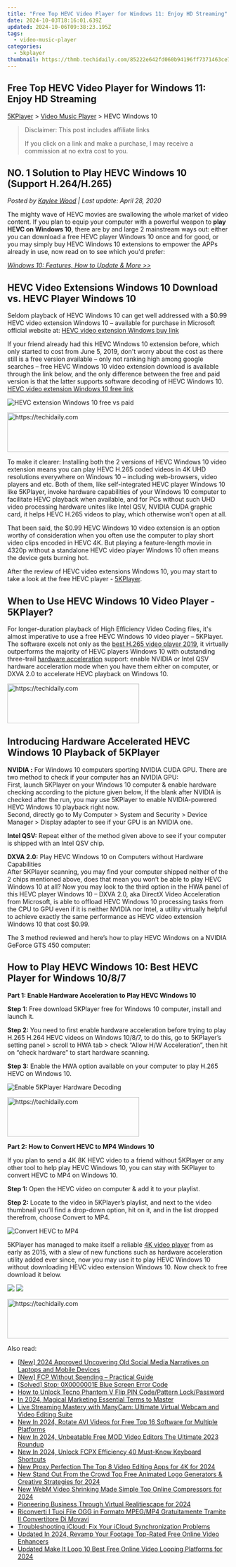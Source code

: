 ```yaml
---
title: "Free Top HEVC Video Player for Windows 11: Enjoy HD Streaming"
date: 2024-10-03T18:16:01.639Z
updated: 2024-10-06T09:38:23.195Z
tags:
  - video-music-player
categories:
  - 5kplayer
thumbnail: https://thmb.techidaily.com/85222e642fd060b94196ff7371463ce7792d618f66f107a750ec12115071e0dc.jpg
---
```


## Free Top HEVC Video Player for Windows 11: Enjoy HD Streaming

[5KPlayer](https://tools.techidaily.com/5kplayer/products/) \> [Video Music Player](https://tools.techidaily.com/5kplayer/video-music-player/) \> HEVC Windows 10 

>  Disclaimer: This post includes affiliate links
>
>  If you click on a link and make a purchase, I may receive a commission at no extra cost to you.
>

## NO. 1 Solution to Play HEVC Windows 10 (Support H.264/H.265)

 _Posted by [Kaylee Wood](https://www.quora.com/profile/Amanda-Hu-21) | Last update: April 28, 2020_

The mighty wave of HEVC movies are swallowing the whole market of video content. If you plan to equip your computer with a powerful weapon to **play HEVC on Windows 10**, there are by and large 2 mainstream ways out: either you can download a free HEVC player Windows 10 once and for good, or you may simply buy HEVC Windows 10 extensions to empower the APPs already in use, now read on to see which you'd prefer:

[_Windows 10: Features, How to Update & More >>_](https://tools.techidaily.com/5kplayer/video-music-player/)

## HEVC Video Extensions Windows 10 Download vs. HEVC Player Windows 10

Seldom playback of HEVC Windows 10 can get well addressed with a $0.99 HEVC video extension Windows 10 – available for purchase in Microsoft official website at: [HEVC video extension Windows buy link](https://www.microsoft.com/en-us/p/hevc-video-extensions/9nmzlz57r3t7?activetab=pivot:regionofsystemrequirementstab)

If your friend already had this HEVC Windows 10 extension before, which only started to cost from June 5, 2019, don't worry about the cost as there still is a free version available – only not ranking high among google searches – free HEVC Windows 10 video extension download is available through the link below, and the only difference between the free and paid version is that the latter supports software decoding of HEVC Windows 10\. [HEVC video extension Windows 10 free link](https://www.microsoft.com/en-us/p/hevc-video-extensions-from-device-manufacturer/9n4wgh0z6vhq?irgwc=1&OCID=AID681541%5Faff%5F7593%5F159229&tduid=%28ir%5F3O5x7y0ACTBq3Ct14UXmM2CEUkjQPgSNOToHQA0%29%287593%29%28159229%29%28%29%28UUwpUdUnU56397YYw%29&irclickid=3O5x7y0ACTBq3Ct14UXmM2CEUkjQPgSNOToHQA0)

![HEVC extension Windows 10 free vs paid](https://www.5kplayer.com/video-music-player/img/hevc-extension-windows-10.png) 

<!-- affiliate ads begin -->
<a href="https://unicoeye.pxf.io/c/5597632/2134494/18498" target="_top" id="2134494">
  <img src="//a.impactradius-go.com/display-ad/18498-2134494" border="0" alt="https://techidaily.com" width="721" height="90"/>
</a>
<img height="0" width="0" src="https://unicoeye.pxf.io/i/5597632/2134494/18498" style="position:absolute;visibility:hidden;" border="0" />
<!-- affiliate ads end -->

To make it clearer: Installing both the 2 versions of HEVC Windows 10 video extension means you can play HEVC H.265 coded videos in 4K UHD resolutions everywhere on Windows 10 – including web-browsers, video players and etc. Both of them, like self-integrated HEVC player Windows 10 like 5KPlayer, invoke hardware capabilities of your Windows 10 computer to facilitate HEVC playback when available, and for PCs without such UHD video processing hardware unites like Intel QSV, NVIDIA CUDA graphic card, it helps HEVC H.265 videos to play, which otherwise won’t open at all.

That been said, the $0.99 HEVC Windows 10 video extension is an option worthy of consideration when you often use the computer to play short video clips encoded in HEVC 4K. But playing a feature-length movie in 4320p without a standalone HEVC video player Windows 10 often means the device gets burning hot. 

After the review of HEVC video extensions Windows 10, you may start to take a look at the free HEVC player - [5KPlayer](https://tools.techidaily.com/5kplayer/products/).

## When to Use HEVC Windows 10 Video Player - 5KPlayer?

For longer-duration playback of High Efficiency Video Coding files, it's almost imperative to use a free HEVC Windows 10 video player – 5KPlayer. The software excels not only as the [best H.265 video player 2019](https://tools.techidaily.com/5kplayer/video-music-player/), it virtually outperforms the majority of HEVC players Windows 10 with outstanding three-trail [hardware acceleration](https://tools.techidaily.com/5kplayer/video-music-player/) support: enable NVIDIA or Intel QSV hardware acceleration mode when you have them either on computer, or DXVA 2.0 to accelerate HEVC playback on Windows 10.

<!-- affiliate ads begin -->
<a href="https://aligracehair.sjv.io/c/5597632/1915825/19272" target="_top" id="1915825">
  <img src="//a.impactradius-go.com/display-ad/19272-1915825" border="0" alt="https://techidaily.com" width="300" height="90"/>
</a>
<img height="0" width="0" src="https://aligracehair.sjv.io/i/5597632/1915825/19272" style="position:absolute;visibility:hidden;" border="0" />
<!-- affiliate ads end -->

## Introducing Hardware Accelerated HEVC Windows 10 Playback of 5KPlayer

**NVIDIA :** For Windows 10 computers sporting NVIDIA CUDA GPU. There are two method to check if your computer has an NVIDIA GPU:  
 First, launch 5KPlayer on your Windows 10 computer & enable hardware checking according to the picture given below, If the blank after NVIDIA is checked after the run, you may use 5KPlayer to enable NVIDIA-powered HEVC Windows 10 playback right now.   
 Second, directly go to My Computer > System and Security > Device Manager > Display adapter to see if your GPU is an NVIDIA one.

**Intel QSV:** Repeat either of the method given above to see if your computer is shipped with an Intel QSV chip.

**DXVA 2.0:** Play HEVC Windows 10 on Computers without Hardware Capabilities  
 After 5KPlayer scanning, you may find your computer shipped neither of the 2 chips mentioned above, does that mean you won’t be able to play HEVC Windows 10 at all? Now you may look to the third option in the HWA panel of this HEVC player Windows 10 – DXVA 2.0, aka DirectX Video Acceleration from Microsoft, is able to offload HEVC Windows 10 processing tasks from the CPU to GPU even if it is neither NVIDIA nor Intel, a utility virtually helpful to achieve exactly the same performance as HEVC video extension Windows 10 that cost $0.99.

The 3 method reviewed and here’s how to play HEVC Windows on a NVIDIA GeForce GTS 450 computer:

## How to Play HEVC Windows 10: Best HEVC Player for Windows 10/8/7

**Part 1: Enable Hardware Acceleration to Play HEVC Windows 10**

**Step 1:** Free download 5KPlayer free for Windows 10 computer, install and launch it.

**Step 2:** You need to first enable hardware acceleration before trying to play H.265 H.264 HEVC videos on Windows 10/8/7, to do this, go to 5KPlayer’s setting panel > scroll to HWA tab > check “Allow H/W Acceleration”, then hit on “check hardware” to start hardware scanning. 

**Step 3:** Enable the HWA option available on your computer to play H.265 HEVC on Windows 10.

![Enable 5KPlayer Hardware Decoding](https://www.5kplayer.com/video-music-player/img/check-hardware-acceleration.jpg)

<!-- affiliate ads begin -->
<a href="https://laganoo.pxf.io/c/5597632/1528700/16446" target="_top" id="1528700">
  <img src="//a.impactradius-go.com/display-ad/16446-1528700" border="0" alt="https://techidaily.com" width="300" height="90"/>
</a>
<img height="0" width="0" src="https://laganoo.pxf.io/i/5597632/1528700/16446" style="position:absolute;visibility:hidden;" border="0" />
<!-- affiliate ads end -->

**Part 2: How to Convert HEVC to MP4 Windows 10**

If you plan to send a 4K 8K HEVC video to a friend without 5KPlayer or any other tool to help play HEVC Windows 10, you can stay with 5KPlayer to convert HEVC to MP4 on Windows 10.

**Step 1:** Open the HEVC video on computer & add it to your playlist.

**Step 2:** Locate to the video in 5KPlayer’s playlist, and next to the video thumbnail you’ll find a drop-down option, hit on it, and in the list dropped therefrom, choose Convert to MP4.

![Convert HEVC to MP4](https://www.5kplayer.com/video-music-player/../youtube-download/img/convert-thor-3.jpg)

5KPlayer has managed to make itself a reliable [4K video player](https://tools.techidaily.com/5kplayer/video-music-player/) from as early as 2015, with a slew of new functions such as hardware acceleration utility added ever since, now you may use it to play HEVC Windows 10 without downloading HEVC video extension Windows 10\. Now check to free download it below. 

[![](https://www.5kplayer.com/video-music-player/img/5kp-64bit-download-button.png)](https://www.5kplayer.com/download/5kplayer-64bit.exe) [![](https://www.5kplayer.com/video-music-player/img/5kp-32bit-download-button.png)](https://www.5kplayer.com/download/5kplayer-32bit.exe)

<!-- affiliate ads begin -->
<a href="https://bluettius.sjv.io/c/5597632/2139111/17108" target="_top" id="2139111">
  <img src="//a.impactradius-go.com/display-ad/17108-2139111" border="0" alt="https://techidaily.com" width="728" height="90"/>
</a>
<img height="0" width="0" src="https://bluettius.sjv.io/i/5597632/2139111/17108" style="position:absolute;visibility:hidden;" border="0" />
<!-- affiliate ads end -->

<ins class="adsbygoogle"
     style="display:block"
     data-ad-format="autorelaxed"
     data-ad-client="ca-pub-7571918770474297"
     data-ad-slot="1223367746"></ins>

<ins class="adsbygoogle"
     style="display:block"
     data-ad-client="ca-pub-7571918770474297"
     data-ad-slot="8358498916"
     data-ad-format="auto"
     data-full-width-responsive="true"></ins>

<span class="atpl-alsoreadstyle">Also read:</span>
<div><ul>
<li><a href="https://facebook-video-recording.techidaily.com/new-2024-approved-uncovering-old-social-media-narratives-on-laptops-and-mobile-devices/"><u>[New] 2024 Approved Uncovering Old Social Media Narratives on Laptops and Mobile Devices</u></a></li>
<li><a href="https://article-helps.techidaily.com/new-fcp-without-spending-practical-guide/"><u>[New] FCP Without Spending – Practical Guide</u></a></li>
<li><a href="https://blue-screen-error.techidaily.com/solved-stop-0x0000001e-blue-screen-error-code/"><u>[Solved] Stop: 0X0000001E Blue Screen Error Code</u></a></li>
<li><a href="https://unlock-android.techidaily.com/how-to-unlock-tecno-phantom-v-flip-pin-codepattern-lockpassword-by-drfone-android/"><u>How to Unlock Tecno Phantom V Flip PIN Code/Pattern Lock/Password</u></a></li>
<li><a href="https://extra-approaches.techidaily.com/in-2024-magical-marketing-essential-terms-to-master/"><u>In 2024, Magical Marketing Essential Terms to Master</u></a></li>
<li><a href="https://vp-tips.techidaily.com/live-streaming-mastery-with-manycam-ultimate-virtual-webcam-and-video-editing-suite/"><u>Live Streaming Mastery with ManyCam: Ultimate Virtual Webcam and Video Editing Suite</u></a></li>
<li><a href="https://video-ai-editor.techidaily.com/new-in-2024-rotate-avi-videos-for-free-top-16-software-for-multiple-platforms/"><u>New In 2024, Rotate AVI Videos for Free Top 16 Software for Multiple Platforms</u></a></li>
<li><a href="https://video-ai-editor.techidaily.com/new-in-2024-unbeatable-free-mod-video-editors-the-ultimate-2023-roundup/"><u>New In 2024, Unbeatable Free MOD Video Editors The Ultimate 2023 Roundup</u></a></li>
<li><a href="https://video-ai-editor.techidaily.com/new-in-2024-unlock-fcpx-efficiency-40-must-know-keyboard-shortcuts/"><u>New In 2024, Unlock FCPX Efficiency 40 Must-Know Keyboard Shortcuts</u></a></li>
<li><a href="https://video-ai-editor.techidaily.com/new-proxy-perfection-the-top-8-video-editing-apps-for-4k-for-2024/"><u>New Proxy Perfection The Top 8 Video Editing Apps for 4K for 2024</u></a></li>
<li><a href="https://video-ai-editor.techidaily.com/new-stand-out-from-the-crowd-top-free-animated-logo-generators-and-creative-strategies-for-2024/"><u>New Stand Out From the Crowd Top Free Animated Logo Generators & Creative Strategies for 2024</u></a></li>
<li><a href="https://video-ai-editor.techidaily.com/new-webm-video-shrinking-made-simple-top-online-compressors-for-2024/"><u>New WebM Video Shrinking Made Simple Top Online Compressors for 2024</u></a></li>
<li><a href="https://extra-approaches.techidaily.com/pioneering-business-through-virtual-realitiescape-for-2024/"><u>Pioneering Business Through Virtual Realitiescape for 2024</u></a></li>
<li><a href="https://some-guidance.techidaily.com/riconverti-i-tuoi-file-ogg-in-formato-mpegmp4-gratuitamente-tramite-il-convertitore-di-movavi/"><u>Riconverti I Tuoi File OGG in Formato MPEG/MP4 Gratuitamente Tramite Il Convertitore Di Movavi</u></a></li>
<li><a href="https://fox-that.techidaily.com/troubleshooting-icloud-fix-your-icloud-synchronization-problems/"><u>Troubleshooting iCloud: Fix Your iCloud Synchronization Problems</u></a></li>
<li><a href="https://video-ai-editor.techidaily.com/updated-in-2024-revamp-your-footage-top-rated-free-online-video-enhancers/"><u>Updated In 2024, Revamp Your Footage Top-Rated Free Online Video Enhancers</u></a></li>
<li><a href="https://video-ai-editor.techidaily.com/updated-make-it-loop-10-best-free-online-video-looping-platforms-for-2024/"><u>Updated Make It Loop 10 Best Free Online Video Looping Platforms for 2024</u></a></li>
</ul></div>

